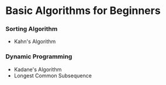 # Basic Algorithms for Beginners
### Sorting Algorithm
- Kahn's Algorithm

### Dynamic Programming
- Kadane's Algorithm
- Longest Common Subsequence 
